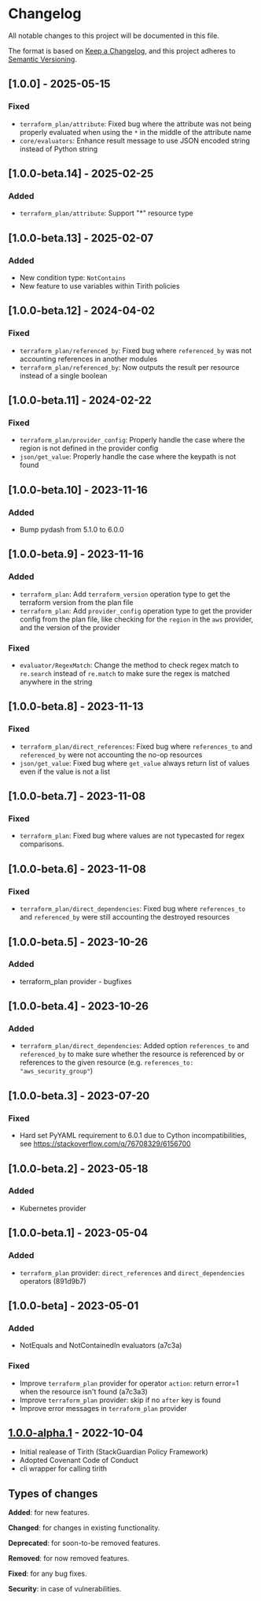 # Changelog

All notable changes to this project will be documented in this file.

The format is based on [Keep a Changelog](https://keepachangelog.com/en/1.0.0/),
and this project adheres to [Semantic Versioning](https://semver.org/spec/v2.0.0.html).

## [1.0.0] - 2025-05-15

### Fixed
- `terraform_plan/attribute`: Fixed bug where the attribute was not being properly evaluated when using the `*` in the middle of the attribute name
- `core/evaluators`: Enhance result message to use JSON encoded string instead of Python string


## [1.0.0-beta.14] - 2025-02-25

### Added
- `terraform_plan/attribute`: Support "*" resource type

## [1.0.0-beta.13] - 2025-02-07

### Added
- New condition type: `NotContains`
- New feature to use variables within Tirith policies


## [1.0.0-beta.12] - 2024-04-02

### Fixed
- `terraform_plan/referenced_by`: Fixed bug where `referenced_by` was not accounting references in another modules
- `terraform_plan/referenced_by`: Now outputs the result per resource instead of a single boolean


## [1.0.0-beta.11] - 2024-02-22

### Fixed
- `terraform_plan/provider_config`: Properly handle the case where the region is not defined in the provider config
- `json/get_value`: Properly handle the case where the keypath is not found


## [1.0.0-beta.10] - 2023-11-16

### Added
- Bump pydash from 5.1.0 to 6.0.0


## [1.0.0-beta.9] - 2023-11-16

### Added
- `terraform_plan`: Add `terraform_version` operation type to get the terraform version from the plan file
- `terraform_plan`: Add `provider_config` operation type to get the provider config from the plan file, like checking for the `region` in the `aws` provider, and the version of the provider

### Fixed
- `evaluator/RegexMatch`: Change the method to check regex match to `re.search` instead of `re.match` to make sure the regex is matched anywhere in the string

## [1.0.0-beta.8] - 2023-11-13

### Fixed
- `terraform_plan/direct_references`: Fixed bug where `references_to` and `referenced_by` were not accounting the no-op resources
- `json/get_value`: Fixed bug where `get_value` always return list of values even if the value is not a list

## [1.0.0-beta.7] - 2023-11-08

### Fixed
- `terraform_plan`: Fixed bug where values are not typecasted for regex comparisons.

## [1.0.0-beta.6] - 2023-11-08

### Fixed
- `terraform_plan/direct_dependencies`: Fixed bug where `references_to` and `referenced_by` were still accounting the destroyed resources

## [1.0.0-beta.5] - 2023-10-26

### Added
- terraform_plan provider - bugfixes

## [1.0.0-beta.4] - 2023-10-26

### Added
- `terraform_plan/direct_dependencies`: Added option `references_to` and `referenced_by` to make sure whether the resource is referenced by or references to the given resource (e.g. `references_to: "aws_security_group"`)

## [1.0.0-beta.3] - 2023-07-20

### Fixed
- Hard set PyYAML requirement to 6.0.1 due to Cython incompatibilities, see https://stackoverflow.com/q/76708329/6156700

## [1.0.0-beta.2] - 2023-05-18

### Added
- Kubernetes provider


## [1.0.0-beta.1] - 2023-05-04

### Added
- `terraform_plan` provider: `direct_references` and `direct_dependencies` operators (891d9b7)


## [1.0.0-beta] - 2023-05-01

### Added
- NotEquals and NotContainedIn evaluators (a7c3a)

### Fixed
- Improve `terraform_plan` provider for operator `action`: return error=1 when the resource isn't found (a7c3a3)
- Improve `terraform_plan` provider: skip if no `after` key is found
- Improve error messages in `terraform_plan` provider


## [1.0.0-alpha.1] - 2022-10-04

- Initial realease of Tirith (StackGuardian Policy Framework)
- Adopted Covenant Code of Conduct
- cli wrapper for calling tirith


## Types of changes

**Added**: for new features.

**Changed**: for changes in existing functionality.

**Deprecated**: for soon-to-be removed features.

**Removed**: for now removed features.

**Fixed**: for any bug fixes.

**Security**: in case of vulnerabilities.

[unreleased]: https://github.com/StackGuardian/tirith/compare/1.0.0-alpha.1...HEAD
[1.0.0-alpha.1]: https://github.com/StackGuardian/tirith/compare/1.0.0-alpha.1
